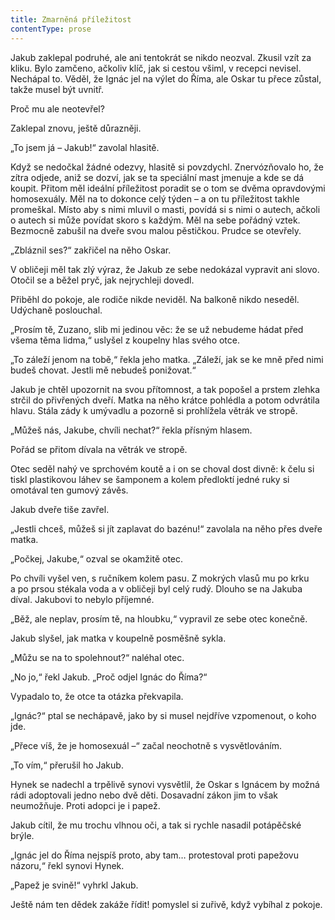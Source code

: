 ```yaml
---
title: Zmarněná příležitost
contentType: prose
---
```


Jakub zaklepal podruhé, ale ani tentokrát se nikdo neozval. Zkusil vzít za kliku. Bylo zamčeno, ačkoliv klíč, jak si cestou všiml, v recepci nevisel. Nechápal to. Věděl, že Ignác jel na výlet do Říma, ale Oskar tu přece zůstal, takže musel být uvnitř.

Proč mu ale neotevřel?

Zaklepal znovu, ještě důrazněji.

„To jsem já – Jakub!“ zavolal hlasitě.

Když se nedočkal žádné odezvy, hlasitě si povzdychl. Znervózňovalo ho, že zítra odjede, aniž se dozví, jak se ta speciální mast jmenuje a kde se dá koupit. Přitom měl ideální příležitost poradit se o tom se dvěma opravdovými homosexuály. Měl na to dokonce celý týden – a on tu příležitost takhle promeškal. Místo aby s nimi mluvil o masti, povídá si s nimi o autech, ačkoli o autech si může povídat skoro s každým. Měl na sebe pořádný vztek. Bezmocně zabušil na dveře svou malou pěstičkou. Prudce se otevřely.

„Zbláznil ses?“ zakřičel na něho Oskar.

V obličeji měl tak zlý výraz, že Jakub ze sebe nedokázal vypravit ani slovo. Otočil se a běžel pryč, jak nejrychleji dovedl.

Přiběhl do pokoje, ale rodiče nikde neviděl. Na balkoně nikdo neseděl. Udýchaně poslouchal.

„Prosím tě, Zuzano, slib mi jedinou věc: že se už nebudeme hádat před všema těma lidma,“ uslyšel z koupelny hlas svého otce.

„To záleží jenom na tobě,“ řekla jeho matka. „Záleží, jak se ke mně před nimi budeš chovat. Jestli mě nebudeš ponižovat.“

Jakub je chtěl upozornit na svou přítomnost, a tak popošel a prstem zlehka strčil do přivřených dveří. Matka na něho krátce pohlédla a potom odvrátila hlavu. Stála zády k umývadlu a pozorně si prohlížela větrák ve stropě.

„Můžeš nás, Jakube, chvíli nechat?“ řekla přísným hlasem.

Pořád se přitom dívala na větrák ve stropě.

Otec seděl nahý ve sprchovém koutě a i on se choval dost divně: k čelu si tiskl plastikovou láhev se šamponem a kolem předloktí jedné ruky si omotával ten gumový závěs.

Jakub dveře tiše zavřel.

„Jestli chceš, můžeš si jít zaplavat do bazénu!“ zavolala na něho přes dveře matka.

„Počkej, Jakube,“ ozval se okamžitě otec.

Po chvíli vyšel ven, s ručníkem kolem pasu. Z mokrých vlasů mu po krku a po prsou stékala voda a v obličeji byl celý rudý. Dlouho se na Jakuba díval. Jakubovi to nebylo příjemné.

„Běž, ale neplav, prosím tě, na hloubku,“ vypravil ze sebe otec konečně.

Jakub slyšel, jak matka v koupelně posměšně sykla.

„Můžu se na to spolehnout?“ naléhal otec.

„No jo,“ řekl Jakub. „Proč odjel Ignác do Říma?“

Vypadalo to, že otce ta otázka překvapila.

„Ignác?“ ptal se nechápavě, jako by si musel nejdříve vzpomenout, o koho jde.

„Přece víš, že je homosexuál –“ začal neochotně s vysvětlováním.

„To vím,“ přerušil ho Jakub.

Hynek se nadechl a trpělivě synovi vysvětlil, že Oskar s Ignácem by možná rádi adoptovali jedno nebo dvě děti. Dosavadní zákon jim to však neumožňuje. Proti adopci je i papež.

Jakub cítil, že mu trochu vlhnou oči, a tak si rychle nasadil potápěčské brýle.

„Ignác jel do Říma nejspíš proto, aby tam… protestoval proti papežovu názoru,“ řekl synovi Hynek.

„Papež je svině!“ vyhrkl Jakub.

Ještě nám ten dědek zakáže řídit! pomyslel si zuřivě, když vybíhal z pokoje.
